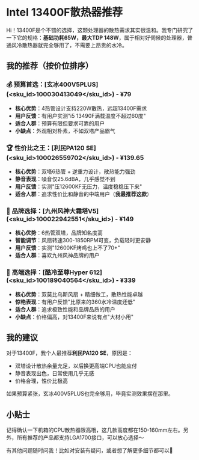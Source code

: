# Intel 13400F散热器推荐

Hi！13400F是个不错的选择，这颗处理器的散热需求其实很温和。我专门研究了一下它的规格：**基础功耗65W，最大TDP 148W**，属于相对好伺候的处理器，普通风冷散热器就完全够用了，不需要上昂贵的水冷。

## 我的推荐（按价位排序）

### 💰 **预算首选**：[玄冰400V5PLUS](<sku_id>100030413049</sku_id>) - ¥79
- **核心优势**：4热管设计支持220W散热，远超13400F需求
- **用户反馈**：有用户实测"i5 13490F满载温度不超过60度"
- **适合人群**：预算有限但要求可靠的用户
- **小缺点**：外观相对朴素，不如双塔产品霸气

### 🏆 **性价比之王**：[利民PA120 SE](<sku_id>100026559702</sku_id>) - ¥139.65
- **核心优势**：双塔6热管 + 逆重力设计，散热能力强劲
- **静音表现**：噪音仅25.6dBA，几乎感觉不到
- **用户反馈**：实测"压12600KF无压力，温度稳稳压下来"
- **适合人群**：追求性价比和静音的中端用户（**我最推荐这款**）

### 🔧 **品牌选择**：[九州风神大霜塔V5](<sku_id>100022942551</sku_id>) - ¥149
- **核心优势**：6热管双塔，品牌知名度高
- **智能调节**：风扇转速300-1850RPM可变，负载轻时更安静
- **用户反馈**：实测"12600KF烤鸡也上不了70+"
- **适合人群**：喜欢九州风神品牌的用户

### 🎯 **高端选择**：[酷冷至尊Hyper 612](<sku_id>100189040564</sku_id>) - ¥339
- **核心优势**：双莫比乌斯风扇 + 精细做工，散热性能卓越
- **惊艳表现**：有用户反馈"比原来的360水冷温度还低"
- **适合人群**：追求极致性能和品牌品质的用户
- **小缺点**：价格偏高，对13400F来说有点"大材小用"

## 我的建议

对于13400F，我个人最推荐**利民PA120 SE**，原因是：
- 双塔设计散热余量充足，以后换更高端CPU也能应付
- 静音表现出色，日常使用几乎无感
- 价格合理，性价比极高

如果预算紧张，玄冰400V5PLUS也完全够用，毕竟实测效果摆在那里。

## 小贴士
记得确认一下机箱的CPU散热器限高哦，这几款高度都在150-160mm左右。另外，所有推荐的产品都支持LGA1700接口，可以放心选择～

有其他问题随时问我！比如对安装有疑问，或者想了解更多细节都可以💪